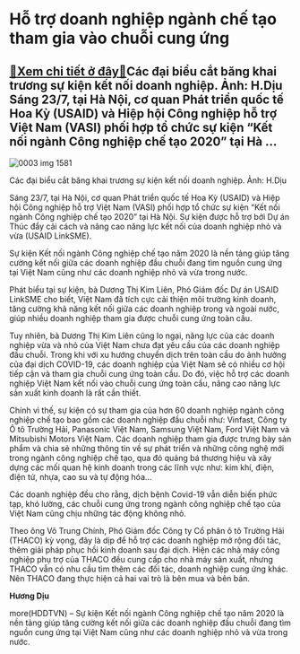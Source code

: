 Hỗ trợ doanh nghiệp ngành chế tạo tham gia vào chuỗi cung ứng
=============================================================

[:gift:Xem chi tiết ở đây:gift:](https://hddtvn.com/ho-tro-doanh-nghiep-nganh-che-tao-tham-gia-vao-chuoi-cung-ung/)Các đại biểu cắt băng khai trương sự kiện kết nối doanh nghiệp. Ảnh: H.Dịu Sáng 23/7, tại Hà Nội, cơ quan Phát triển quốc tế Hoa Kỳ (USAID) và Hiệp hội Công nghiệp hỗ trợ Việt Nam (VASI) phối hợp tổ chức sự kiện “Kết nối ngành Công nghiệp chế tạo 2020” tại Hà …
---------------------------------------------------------------------------------------------------------------------------------------------------------------------------------------------------------------------------------------------------------------------





![0003 img 1581](https://haiquanonline.com.vn/stores/news_dataimages/diulth/072020/23/13/in_article/0003_IMG_1581.jpg?rt=20200723132138 "Các đại biểu cắt băng khai trương sự kiện kết nối doanh nghiệp. Ảnh: H.Dịu")


Các đại biểu cắt băng khai trương sự kiện kết nối doanh nghiệp. Ảnh: H.Dịu



Sáng 23/7, tại Hà Nội, cơ quan Phát triển quốc tế Hoa Kỳ (USAID) và Hiệp hội Công nghiệp hỗ trợ Việt Nam (VASI) phối hợp tổ chức sự kiện “Kết nối ngành Công nghiệp chế tạo 2020” tại Hà Nội. Sự kiện được hỗ trợ bởi Dự án Thúc đẩy cải cách và nâng cao năng lực kết nối của doanh nghiệp nhỏ và vừa (USAID LinkSME).


Sự kiện Kết nối ngành Công nghiệp chế tạo năm 2020 là nền tảng giúp tăng cường kết nối giữa các doanh nghiệp đầu chuỗi đang tìm nguồn cung ứng tại Việt Nam cũng như các doanh nghiệp nhỏ và vừa trong nước.


Phát biểu tại sự kiện, bà Dương Thị Kim Liên, Phó Giám đốc Dự án USAID LinkSME cho biết, Việt Nam đã tích cực cải thiện môi trường kinh doanh, tăng cường khả năng kết nối giữa các doanh nghiệp trong và ngoài nước, giúp nhiều doanh nghiệp tham gia được chuỗi cung ứng toàn cầu.


Tuy nhiên, bà Dương Thị Kim Liên cũng lo ngại, năng lực của các doanh nghiệp vừa và nhỏ của Việt Nam chưa đạt yêu cầu của các doanh nghiệp đầu chuỗi. Trong khi với xu hướng chuyển dịch trên toàn cầu do ảnh hưởng của đại dịch COVID-19, các doanh nghiệp của Việt Nam sẽ có nhiều cơ hội tiếp cận và tham gia chuỗi cung ứng toàn cầu. Do đó, việc hỗ trợ các doanh nghiệp Việt Nam kết nối vào chuỗi cung ứng toàn cầu, nâng cao năng lực sản xuất kinh doanh là rất cần thiết.


Chính vì thế, sự kiện có sự tham gia của hơn 60 doanh nghiệp ngành công nghiệp chế tạo bao gồm các doanh nghiệp đầu chuỗi như: Vinfast, Công ty Ô tô Trường Hải, Panasonic Việt Nam, Samsung Việt Nam, Ford Việt Nam và Mitsubishi Motors Việt Nam. Các doanh nghiệp tham gia được trưng bày sản phẩm và chia sẻ những thông tin về sự phát triển và những công nghệ mới trong ngành công nghiệp chế tạo, qua đó quảng bá thương hiệu và xây dựng các mối quan hệ kinh doanh trong các lĩnh vực như: kim khí, điện, điện tử, nhựa, cao su và tự động hóa…


Các doanh nghiệp đều cho rằng, dịch bệnh Covid-19 vẫn diễn biến phức tạp, khó lường, các chuỗi cung ứng trong ngành công nghiệp chế tạo của Việt Nam cũng chịu những tác động không nhỏ.


Theo ông Võ Trung Chính, Phó Giám đốc Công ty Cổ phân ô tô Trường Hải (THACO) kỳ vọng, đây là dịp để hỗ trợ các doanh nghiệp mở rộng đối tác, thêm giải pháp phục hồi kinh doanh sau đại dịch. Hiện các nhà máy công nghiệp phụ trợ của THACO đều cung cấp cho nhà máy sản xuất, nhưng THACO vẫn có nhu cầu tìm thêm các đối tác, doanh nghiệp cung ứng khác. Nên THACO đang thực hiện cả hai vai trò là bên mua và bên bán.




**Hương Dịu**



more(HDDTVN) – Sự kiện Kết nối ngành Công nghiệp chế tạo năm 2020 là nền tảng giúp tăng cường kết nối giữa các doanh nghiệp đầu chuỗi đang tìm nguồn cung ứng tại Việt Nam cũng như các doanh nghiệp nhỏ và vừa trong nước.

